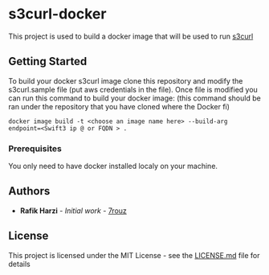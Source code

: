 # s3curl-docker
This project is used to build a docker image that will be used to run [s3curl](https://github.com/rtdp/s3curl)

## Getting Started

To build your docker s3curl image clone this repository and modify the s3curl.sample file (put aws credentials in the file).
Once file is modified you can run this command to build your docker image:
(this command should be ran under the repository that you have cloned where the Docker fi)
```
docker image build -t <choose an image name here> --build-arg endpoint=<Swift3 ip @ or FQDN > .
```


### Prerequisites

You only need to have docker installed localy on your machine.

## Authors

* **Rafik Harzi** - *Initial work* - [7rouz](https://github.com/7rouz)

## License

This project is licensed under the MIT License - see the [LICENSE.md](LICENSE.md) file for details
